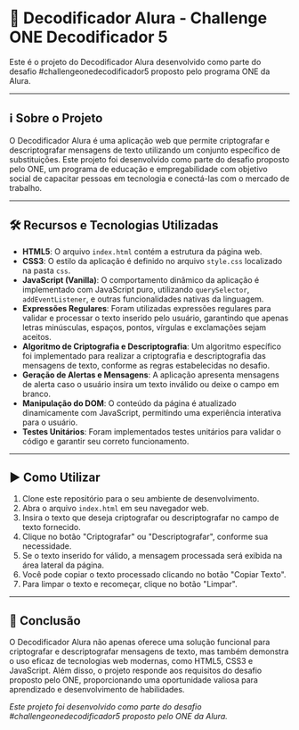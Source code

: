 # 🚀 Decodificador Alura - Challenge ONE Decodificador 5

Este é o projeto do Decodificador Alura desenvolvido como parte do desafio #challengeonedecodificador5 proposto pelo programa ONE da Alura.

---

## ℹ️ Sobre o Projeto

O Decodificador Alura é uma aplicação web que permite criptografar e descriptografar mensagens de texto utilizando um conjunto específico de substituições. Este projeto foi desenvolvido como parte do desafio proposto pelo ONE, um programa de educação e empregabilidade com objetivo social de capacitar pessoas em tecnologia e conectá-las com o mercado de trabalho.

---

## 🛠️ Recursos e Tecnologias Utilizadas

- **HTML5**: O arquivo `index.html` contém a estrutura da página web.
- **CSS3**: O estilo da aplicação é definido no arquivo `style.css` localizado na pasta `css`.
- **JavaScript (Vanilla)**: O comportamento dinâmico da aplicação é implementado com JavaScript puro, utilizando `querySelector`, `addEventListener`, e outras funcionalidades nativas da linguagem.
- **Expressões Regulares**: Foram utilizadas expressões regulares para validar e processar o texto inserido pelo usuário, garantindo que apenas letras minúsculas, espaços, pontos, vírgulas e exclamações sejam aceitos.
- **Algoritmo de Criptografia e Descriptografia**: Um algoritmo específico foi implementado para realizar a criptografia e descriptografia das mensagens de texto, conforme as regras estabelecidas no desafio.
- **Geração de Alertas e Mensagens**: A aplicação apresenta mensagens de alerta caso o usuário insira um texto inválido ou deixe o campo em branco.
- **Manipulação do DOM**: O conteúdo da página é atualizado dinamicamente com JavaScript, permitindo uma experiência interativa para o usuário.
- **Testes Unitários**: Foram implementados testes unitários para validar o código e garantir seu correto funcionamento.

---

## ▶️ Como Utilizar

1. Clone este repositório para o seu ambiente de desenvolvimento.
2. Abra o arquivo `index.html` em seu navegador web.
3. Insira o texto que deseja criptografar ou descriptografar no campo de texto fornecido.
4. Clique no botão "Criptografar" ou "Descriptografar", conforme sua necessidade.
5. Se o texto inserido for válido, a mensagem processada será exibida na área lateral da página.
6. Você pode copiar o texto processado clicando no botão "Copiar Texto".
7. Para limpar o texto e recomeçar, clique no botão "Limpar".

---

## 🔗 Conclusão

O Decodificador Alura não apenas oferece uma solução funcional para criptografar e descriptografar mensagens de texto, mas também demonstra o uso eficaz de tecnologias web modernas, como HTML5, CSS3 e JavaScript. Além disso, o projeto responde aos requisitos do desafio proposto pelo ONE, proporcionando uma oportunidade valiosa para aprendizado e desenvolvimento de habilidades.

*Este projeto foi desenvolvido como parte do desafio #challengeonedecodificador5 proposto pelo ONE da Alura.*
